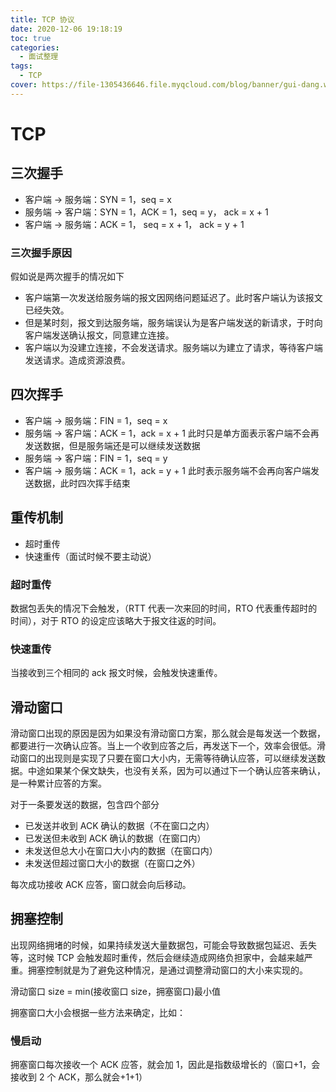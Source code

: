 ```yaml
---
title: TCP 协议
date: 2020-12-06 19:18:19
toc: true
categories:
  - 面试整理
tags:
  - TCP
cover: https://file-1305436646.file.myqcloud.com/blog/banner/gui-dang.webp
---
```


# TCP

## 三次握手

- 客户端 -> 服务端：SYN = 1，seq = x
- 服务端 -> 客户端：SYN = 1，ACK = 1，seq = y， ack = x + 1
- 客户端 -> 服务端：ACK = 1， seq = x + 1， ack = y + 1

### 三次握手原因

假如说是两次握手的情况如下

- 客户端第一次发送给服务端的报文因网络问题延迟了。此时客户端认为该报文已经失效。
- 但是某时刻，报文到达服务端，服务端误认为是客户端发送的新请求，于时向客户端发送确认报文，同意建立连接。
- 客户端以为没建立连接，不会发送请求。服务端以为建立了请求，等待客户端发送请求。造成资源浪费。

## 四次挥手

- 客户端 -> 服务端：FIN = 1，seq = x
- 服务端 -> 客户端：ACK = 1，ack = x + 1
  此时只是单方面表示客户端不会再发送数据，但是服务端还是可以继续发送数据
- 服务端 -> 客户端：FIN = 1，seq = y
- 客户端 -> 服务端：ACK = 1，ack = y + 1
  此时表示服务端不会再向客户端发送数据，此时四次挥手结束

## 重传机制

- 超时重传
- 快速重传（面试时候不要主动说）

### 超时重传

数据包丢失的情况下会触发，（RTT 代表一次来回的时间，RTO 代表重传超时的时间），对于 RTO 的设定应该略大于报文往返的时间。

### 快速重传

当接收到三个相同的 ack 报文时候，会触发快速重传。

## 滑动窗口

滑动窗口出现的原因是因为如果没有滑动窗口方案，那么就会是每发送一个数据，都要进行一次确认应答。当上一个收到应答之后，再发送下一个，效率会很低。滑动窗口的出现则是实现了只要在窗口大小内，无需等待确认应答，可以继续发送数据。中途如果某个保文缺失，也没有关系，因为可以通过下一个确认应答来确认，是一种累计应答的方案。

对于一条要发送的数据，包含四个部分

- 已发送并收到 ACK 确认的数据（不在窗口之内）
- 已发送但未收到 ACK 确认的数据（在窗口内）
- 未发送但总大小在窗口大小内的数据（在窗口内）
- 未发送但超过窗口大小的数据（在窗口之外）

每次成功接收 ACK 应答，窗口就会向后移动。

## 拥塞控制

出现网络拥堵的时候，如果持续发送大量数据包，可能会导致数据包延迟、丢失等，这时候 TCP 会触发超时重传，然后会继续造成网络负担家中，会越来越严重。拥塞控制就是为了避免这种情况，是通过调整滑动窗口的大小来实现的。

滑动窗口 size = min(接收窗口 size，拥塞窗口)最小值

拥塞窗口大小会根据一些方法来确定，比如：

### 慢启动

拥塞窗口每次接收一个 ACK 应答，就会加 1，因此是指数级增长的（窗口+1，会接收到 2 个 ACK，那么就会+1+1）
